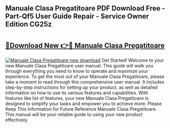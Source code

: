 ## Manuale Clasa Pregatitoare PDF Download Free - Part-Qf5 User Guide Repair - Service Owner Edition CG25z

# <h2><a href="http://cf25347.oget.top/?id=Manuale+Clasa+Pregatitoare">🔗Download New 👉🔴 Manuale Clasa Pregatitoare</a></h2>

[![Manuale Clasa Pregatitoare new download](https://i.imgur.com/5g1atiW.png)](http://cf25347.oget.top/?id=Manuale+Clasa+Pregatitoare)
Get Started! Welcome to your new Manuale Clasa Pregatitoare user manual. This guide will walk you through everything you need to know to operate and maximize your experience. To get the most out of your Manuale Clasa Pregatitoare, please take a moment to read through this comprehensive user manual. It includes step-by-step instructions for setting up your product, as well as detailed information on how to use its various features and capabilities. With features like list of features, your new Manuale Clasa Pregatitoare is designed to simplify your tasks and empower you to achieve more. Please Keep This Information for Future Reference Manuale Clasa Pregatitoare. This manual will be your reliable guide to using your new product effectively.

